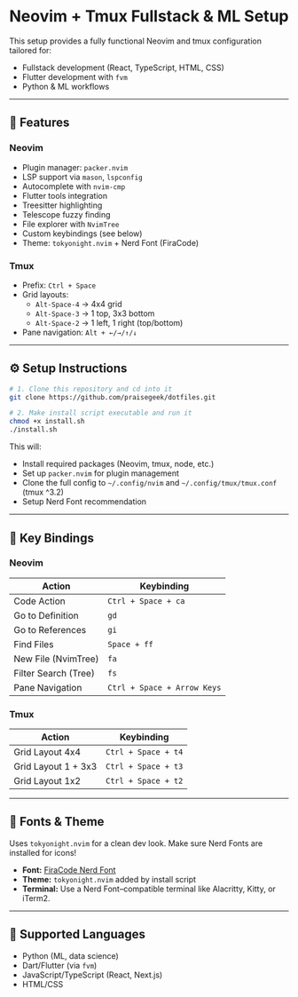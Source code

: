 # Neovim + Tmux Fullstack & ML Setup

This setup provides a fully functional Neovim and tmux configuration tailored for:
- Fullstack development (React, TypeScript, HTML, CSS)
- Flutter development with `fvm`
- Python & ML workflows

---

## 🧱 Features

### Neovim
- Plugin manager: `packer.nvim`
- LSP support via `mason`, `lspconfig`
- Autocomplete with `nvim-cmp`
- Flutter tools integration
- Treesitter highlighting
- Telescope fuzzy finding
- File explorer with `NvimTree`
- Custom keybindings (see below)
- Theme: `tokyonight.nvim` + Nerd Font (FiraCode)

### Tmux
- Prefix: `Ctrl + Space`
- Grid layouts:
  - `Alt-Space-4` → 4x4 grid
  - `Alt-Space-3` → 1 top, 3x3 bottom
  - `Alt-Space-2` → 1 left, 1 right (top/bottom)
- Pane navigation: `Alt + ←/→/↑/↓`

---

## ⚙️ Setup Instructions

```bash
# 1. Clone this repository and cd into it
git clone https://github.com/praisegeek/dotfiles.git

# 2. Make install script executable and run it
chmod +x install.sh
./install.sh
````

This will:

* Install required packages (Neovim, tmux, node, etc.)
* Set up `packer.nvim` for plugin management
* Clone the full config to `~/.config/nvim` and `~/.config/tmux/tmux.conf` (tmux ^3.2)
* Setup Nerd Font recommendation

---

## 🔑 Key Bindings

### Neovim

| Action               | Keybinding                  |
| -------------------- | --------------------------- |
| Code Action          | `Ctrl + Space + ca`         |
| Go to Definition     | `gd`                        |
| Go to References     | `gi`                        |
| Find Files           | `Space + ff`                |
| New File (NvimTree)  | `fa`                        |
| Filter Search (Tree) | `fs`                        |
| Pane Navigation      | `Ctrl + Space + Arrow Keys` |

### Tmux

| Action              | Keybinding          |
| ------------------- | ------------------- |
| Grid Layout 4x4     | `Ctrl + Space + t4` |
| Grid Layout 1 + 3x3 | `Ctrl + Space + t3` |
| Grid Layout 1x2     | `Ctrl + Space + t2` |

---

## 🎨 Fonts & Theme
Uses `tokyonight.nvim` for a clean dev look. Make sure Nerd Fonts are installed for icons!

* **Font:** [FiraCode Nerd Font](https://www.nerdfonts.com/font-downloads)
* **Theme:** `tokyonight.nvim` added by install script
* **Terminal:** Use a Nerd Font–compatible terminal like Alacritty, Kitty, or iTerm2.

---

## 🧪 Supported Languages

* Python (ML, data science)
* Dart/Flutter (via `fvm`)
* JavaScript/TypeScript (React, Next.js)
* HTML/CSS

```

